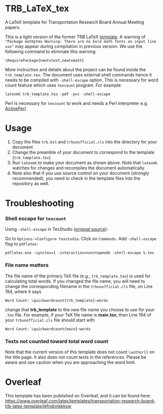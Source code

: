 # TRB_LaTeX_tex
A LaTeX template for Transportation Research Board Annual Meeting papers.

This is a light version of the former TRB LaTeX [template](https://github.com/chiehrosswang/TRB_LaTeX_tex). A warning of ``"Package mathptmx Warning: There are no bold math fonts on input line xxx"`` may appear during compilation in previous version. We use the following command to eliminate this warning:
    
    \RequirePackage{newtxtext,newtxmath}  

More instruction and details about the project can be found inside the ``trb_template.tex``. The document uses external shell commands hence it needs to be compiled with ``-shell-escape`` option. This is necessary for word count feature which uses ``texcount`` program. For example:

    latexmk trb_template.tex -pdf -pvc -shell-escape

Perl is necessary for ``texcount`` to work and needs a Perl interpreter e.g. [ActivePerl](http://www.activestate.com/activeperl/downloads).


# Usage
1. Copy the files `trb.bst` and `trbunofficial.cls` into the directory for your document
1. Change the preamble of your document to correspond to the template (`trb_template.tex`)
1. Run `latexmk` to make your document as shown above. Note that `latexmk` watches for changes and recompiles the document automatically.
1. Note also that if you use source control on your document (strongly recommended), you need to check in the template files into the repository as well.


# Troubleshooting
### Shell escape for ``texcount``
Using ``-shell-escape`` in TexStudio ([original source](http://tex.stackexchange.com/questions/233511/inkscape-and-shell-escape-with-texstudio)):

Go to ``Options->Configure texstudio``. Click on ``Commands``. Add ``-shell-escape`` flag to ``pdflatex``:

    pdflatex.exe -synctex=1 -interaction=nonstopmode -shell-escape %.tex

### File name matters
The file name of the primary TeX file (e.g., `trb_template.tex`) is used for calculating total words.  If you changed the file name, you will need to change the corresponding filename in the `trbunofficial.cls` file, on Line 194, where it says 

    Word Count: \quickwordcount{trb_template}~words

change that **trb_template** to the new file name you choose to use for your `.tex` file.  For example, if your TeX file name is **main.tex**, then Line 194 of your `trbunofficial.cls` file should start with 

    Word Count: \quickwordcount{main}~words

### Texts not counted toward total word count
Note that the current version of this template does not count `\author{}` on the title page.  It also does not count texts in the references.  Please be aware and use caution when you are approaching the word limit.


# Overleaf
This template has been published on Overleaf, and it can be found here: https://www.overleaf.com/latex/templates/transportation-research-board-trb-latex-template/jkfndnnkkksw
